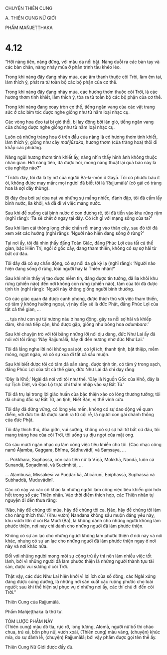 CHUYỆN THIÊN CUNG

A. THIÊN CUNG NỮ GIỚI

PHẨM MAÑJEṬṬHAKA

# 4.12

“Hỡi nàng tiên, nàng đứng, với màu da nổi bật. Nàng duỗi ra các bàn tay và các bàn chân, nàng nhảy múa ở phần trình tấu khéo léo.

Trong khi nàng đây đang nhảy múa, các âm thanh thuộc cõi Trời, làm êm tai, làm thích ý, phát ra từ toàn bộ các bộ phận của cơ thể.

Trong khi nàng đây đang nhảy múa, các hương thơm thuộc cõi Trời, là các hương thơm tinh khiết, làm thích ý, tỏa ra từ toàn bộ các bộ phận của cơ thể.

Trong khi nàng đang xoay tròn cơ thể, tiếng ngân vang của các vật trang sức ở các bím tóc được nghe giống như từ năm loại nhạc cụ.

Các vòng hoa đeo tai bị gió thổi, bị lay động bởi làn gió, tiếng ngân vang của chúng được nghe giống như từ năm loại nhạc cụ.

Luôn cả những tràng hoa ở trên đầu của nàng là có hương thơm tinh khiết, làm thích ý; giống như cây _mañjūsaka_, hương thơm (của tràng hoa) thổi đi khắp các phương.

Nàng ngửi hương thơm tinh khiết ấy, nàng nhìn thấy hình ảnh không thuộc nhân gian. Hỡi nàng tiên, đã được hỏi, mong nàng thuật lại quả báo này là của nghiệp nào?”

“Trước đây, tôi đã là tỳ nữ của người Bà-la-môn ở Gayā. Tôi có phước báu ít ỏi, không được may mắn; mọi người đã biết tôi là ‘Rajjumālā’ (cô gái có tràng hoa là sợi dây thừng).

Bị đày đọa bởi sự dọa nạt và những sự mắng nhiếc, đánh đập, tôi đã cầm lấy bình nước, lìa khỏi, và đã đi vì việc mang nước.

Sau khi để xuống cái bình nước ở con đường rẽ, tôi đã tiến vào khu rừng rậm (nghĩ rằng): ‘Ta sẽ chết ở ngay tại đây. Có ích gì với mạng sống của ta?’

Sau khi làm cái thòng lọng chắc chắn rồi máng vào thân cây, sau đó tôi đã xem xét các hướng (nghĩ rằng): ‘Người nào hiện đang sống ở rừng?’

Tại nơi ấy, tôi đã nhìn thấy đấng Toàn Giác, đấng Phúc Lợi của tất cả thế gian, bậc Hiền Trí, ngồi ở gốc cây, đang tham thiền, không có sự sợ hãi từ bất cứ đâu.

Tôi đây đã có sự chấn động, có sự nổi da gà kỳ lạ (nghĩ rằng): ‘Người nào hiện đang sống ở rừng, loài người hay là Thiên nhân?’

Sau khi nhìn thấy vị tạo được niềm tin, đáng được tin tưởng, đã lìa khỏi khu rừng (phiền não) đến nơi không còn rừng (phiền não), tâm của tôi đã được tịnh tín (nghĩ rằng): ‘Người này không giống người bình thường.

Có các giác quan đã được canh phòng, được thích thú với việc tham thiền, có tâm ý không hướng ngoại, vị này đây sẽ là đức Phật, đấng Phúc Lợi của tất cả thế gian, …

… tựa như con sư tử nương náu ở hang động, gây ra nỗi sợ hãi và khiếp đảm, khó mà tiếp cận, khó được gặp, giống như bông hoa _odumbara_.’

Sau khi chuyện trò với tôi bằng những lời nói dịu dàng, đức Như Lai ấy đã nói với tôi rằng: ‘Này Rajjumālā, hãy đi đến nương nhờ đức Như Lai.’

Tôi đã lắng nghe lời nói không sai sót, có lợi ích, thanh tịnh, bặt thiệp, mềm mỏng, ngọt ngào, và có sự xua đi tất cả sầu muộn.

Sau khi biết được tôi có tâm đã sẵn sàng, được tịnh tín, có tâm ý trong sạch, đấng Phúc Lợi của tất cả thế gian, đức Như Lai đã chỉ dạy rằng:

‘Đây là Khổ,’ Ngài đã nói với tôi như thế. ‘Đây là Nguồn Gốc của Khổ, đây là sự Tịch Diệt, và Đạo Lộ trực chỉ thâm nhập vào sự Bất Tử.’

Tôi đã trụ lại trong lời giáo huấn của bậc thiện xảo có lòng thương tưởng; tôi đã chứng đắc sự Bất Tử, an tịnh, Niết Bàn, vị thế vĩnh cửu.

Tôi đây đã đứng vững, có lòng yêu mến, không có sự dao động về quan điểm, với đức tin đã được sanh ra từ cội rễ, là người con gái chánh thống của đức Phật.

Tôi đây thích thú, đùa giỡn, vui sướng, không có sự sợ hãi từ bất cứ đâu, tôi mang tràng hoa của cõi Trời, tôi uống sự dịu ngọt của mật ong.

Có sáu mươi ngàn nhạc cụ làm công việc tiêu khiển cho tôi. (Các nhạc công nam) Āḷamba, Gaggara, Bhīma, Sādhuvādī, và Saṃsaya, …

… Pokkhara, Suphassa, còn các tiên nữ là Vīṇā, Mokkhā, Nandā, luôn cả Sunandā, Soṇadinnā, và Sucimhitā, …

… Aḷambusā, Missakesī và Puṇḍarīkā, Aticāruṇī, Eṇiphassā, Suphassā và Subhaddā, Muduvādinī.

Các cô này và các cô khác là những người làm công việc tiêu khiển giỏi hơn hết trong số các Thiên nhân. Vào thời điểm thích hợp, các Thiên nhân tự nguyện đi đến thưa rằng:

‘Nào, hãy để chúng tôi múa, hãy để chúng tôi ca. Nào, hãy để chúng tôi làm cho nàng thích thú.’ (Khu vườn) Nandana không sầu muộn đáng yêu này, khu vườn lớn ở cõi Ba Mươi (Ba), là không dành cho những người không làm phước thiện, nơi này chỉ dành cho những người đã làm phước thiện.

Không có sự an lạc cho những người không làm phước thiện ở nơi này và nơi khác, nhưng có sự an lạc cho những người đã làm phước thiện ngay ở nơi này và nơi khác nữa.

Đối với những người mong mỏi sự cộng trú ấy thì nên làm nhiều việc tốt lành, bởi vì những người đã làm phước thiện là những người thành tựu tài sản, được vui sướng ở cõi Trời.

Thật vậy, các đức Như Lai hiện khởi vì lợi ích của số đông, các Ngài xứng đáng được cúng dường, là những nơi sản xuất các ruộng phước cho loài người; sau khi thể hiện sự phục vụ ở những nơi ấy, các thí chủ đi đến cõi Trời.”

Thiên Cung của Rajjumālā.

Phẩm Mañjeṭṭhaka là thứ tư.

TÓM LƯỢC PHẨM NÀY  
(Thiên cung) màu đỏ tía, rực rỡ, long tượng, Alomā, người nữ bố thí cháo chua, trú xá, bốn phụ nữ, vườn xoài, (Thiên cung) màu vàng, (chuyện) khúc mía, do sự đảnh lễ, (chuyện) Rajjumālā; bởi vậy phẩm được gọi tên thế ấy.

Thiên Cung Nữ Giới được đầy đủ.
